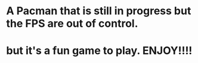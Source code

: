 # A Pacman that is still in progress but the FPS are out of control.
# but it's a fun game to play. ENJOY!!!!
